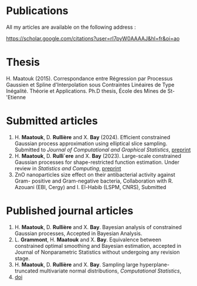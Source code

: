 # Publications

All my articles are available on the following address :

https://scholar.google.com/citations?user=rI7pyW0AAAAJ&hl=fr&oi=ao



# Thesis
H. Maatouk (2015). Correspondance entre Régression par Processus Gaussien et Spline d'Interpolation sous Contraintes Linéaires de Type Inégalité. Théorie et Applications. Ph.D thesis, École des Mines de St-\'Etienne

# Submitted articles
1. H. **Maatouk**, D. **Rullière** and X. **Bay** (2024). Efficient constrained Gaussian process approximation using elliptical slice sampling.
Submitted to _Journal of Computational and Graphical Statistics_, [preprint](https://hal.science/hal-04496474)
2. H. **Maatouk**, D. **Rulli\`ere** and X. **Bay** (2023). Large-scale constrained Gaussian processes for shape-restricted function estimation. Under review in _Statistics and Computing_, [preprint](https://hal.science/hal-04348962)
3. ZnO nanoparticles size effect on their antibacterial activity against Gram- positive and Gram-negative bacteria, Collaboration with R. Azouani (EBI, Cergy) and I. El-Habib (LSPM, CNRS), Submitted

# Published journal articles 
1. H. **Maatouk**, D. **Rullière** and X. **Bay**. Bayesian analysis of constrained Gaussian processes, Accepted in Bayesian Analysis.
2. L. **Grammont**, H. **Maatouk** and X. **Bay**. Equivalence between constrained optimal smoothing and Bayesian estimation, accepted in Journal of Nonparametric Statistics without undergoing any revision stage.
3. H. **Maatouk**, D. **Rullière** and X. **Bay**. Sampling large hyperplane-truncated multivariate normal distributions, _Computational Statistics_,
4. [doi](https://doi.org/10.1007/s00180-023-01416-7)

